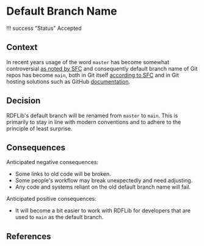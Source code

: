 # Default Branch Name

!!! success "Status"
    Accepted

## Context

In recent years usage of the word `master` has become somewhat controversial [as noted by SFC][SFC-BNAMING] and consequently default branch name of Git repos has become `main`, both in Git itself [according to SFC][SFC-BNAMING] and in Git hosting solutions such as GitHub [documentation][GH-BRANCHES].

## Decision

RDFLib's default branch will be renamed from `master` to `main`. This is primarily to stay in line with modern conventions and to adhere to the principle of least surprise.

## Consequences

Anticipated negative consequences:

* Some links to old code will be broken.
* Some people's workflow may break unexpectedly and need adjusting.
* Any code and systems reliant on the old default branch name will fail.

Anticipated positive consequences:

* It will become a bit easier to work with RDFLib for developers that are used
  to `main` as the default branch.

## References

[GH-BRANCHES]: https://docs.github.com/en/pull-requests/collaborating-with-pull-requests/proposing-changes-to-your-work-with-pull-requests/about-branches#about-the-default-branch "GitHub: About the default branch"
[SFC-BNAMING]: https://sfconservancy.org/news/2020/jun/23/gitbranchname/ "Regarding Git and Branch Naming"

